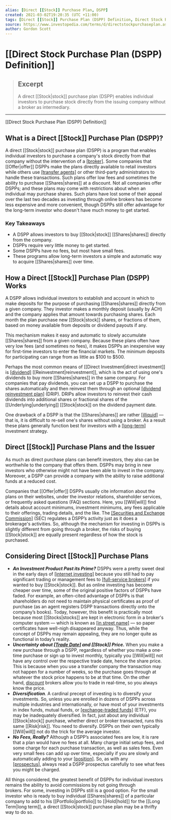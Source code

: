 ```yaml
---
alias: [Direct [[Stock]] Purchase Plan, DSPP]
created: 2021-03-02T19:20:35 (UTC +11:00)
tags: [Direct [[Stock]] Purchase Plan (DSPP) Definition, Direct Stock Purchase Plan (DSPP) Definition]
source: https://www.investopedia.com/terms/d/directstockpurchaseplan.asp
author: Gordon Scott
---
```


# [[Direct Stock Purchase Plan (DSPP) Definition]]

> ## Excerpt
> A direct [[Stock|stock]] purchase plan (DSPP) enables individual investors to purchase stock directly from the issuing company without a broker as intermediary.

---

[[Direct Stock Purchase Plan (DSPP) Definition]]
## What is a Direct [[Stock]] Purchase Plan (DSPP)?

A direct [[Stock|stock]] purchase plan (DSPP) is a program that enables individual investors to purchase a company's stock directly from that company without the intervention of a [[broker]](https://www.investopedia.com/terms/b/broker.asp). Some companies that [[Offer|offer]] DSPPs make the plans directly available to retail investors while others use [[transfer agents]](https://www.investopedia.com/terms/t/transferagent.asp) or other third-party administrators to handle these transactions. Such plans offer low fees and sometimes the ability to purchase [[Shares|shares]] at a discount. Not all companies offer DSPPs; and these plans may come with restrictions about when an individual may purchase shares. Such plans have lost some of their appeal over the last two decades as investing through online brokers has become less expensive and more convenient, though DSPPs still offer advantage for the long-term investor who doesn't have much money to get started.

### Key Takeaways

-   A DSPP allows investors to buy [[Stock|stock]] [[Shares|shares]] directly from the company.
-   DSPPs require very little money to get started.
-   Some DSPPs have no fees, but most have small fees.
-   These programs allow long-term investors a simple and automatic way to acquire [[Shares|shares]] over time.

## How a Direct [[Stock]] Purchase Plan (DSPP) Works

A DSPP allows individual investors to establish and account in which to make deposits for the purpose of purchasing [[Shares|shares]] directly from a given company. They investor makes a monthly deposit (usually by ACH) and the company applies that amount towards purchasing shares. Each month the plan purchase new [[Stock|stock]] shares, or fractions of them, based on money available from deposits or dividend payouts if any.

This mechanism makes it easy and automatic to slowly accumulate [[Shares|shares]] from a given company. Because these plans often have very low fees (and sometimes no fees), it makes DSPPs an inexpensive way for first-time investors to enter the financial markets. The minimum deposits for participating can range from as little as $100 to $500.

Perhaps the most common means of [[Direct Investment|direct investment]] is [[dividend]](https://www.investopedia.com/terms/d/dividend.asp) [[Reinvestment|reinvestment]], which is the act of using one's dividends to buy more [[Shares|shares]] in the same company. For companies that pay dividends, you can set up a DSPP to purchase the shares automatically and then reinvest them through an optional [[dividend reinvestment plan]](https://www.investopedia.com/terms/d/dividendreinvestmentplan.asp) (DRIP). DRIPs allow investors to reinvest their cash dividends into additional shares or fractional shares of the [[Underlying|underlying]] [[Stock|stock]] on the dividend payment date.

One drawback of a DSPP is that the [[Shares|shares]] are rather [[illiquid]](https://www.investopedia.com/terms/i/illiquid.asp) — that is, it is difficult to re-sell one's shares without using a broker. As a result these plans generally function best for investors with a [[long-term]](https://www.investopedia.com/terms/l/longterm.asp) investment strategy.

## Direct [[Stock]] Purchase Plans and the Issuer

As much as direct purchase plans can benefit investors, they also can be worthwhile to the company that offers them. DSPPs may bring in new investors who otherwise might not have been able to invest in the company. Moreover, a DSPP can provide a company with the ability to raise additional funds at a reduced cost.

Companies that [[Offer|offer]] DSPPs usually cite information about the plans on their websites, under the investor relations, shareholder services, or frequently asked questions (FAQ) sections. Here, you [[Will|will]] find details about account minimums, investment minimums, any fees applicable to their offerings, trading details, and the like. The [[Securities and Exchange Commission]](https://www.investopedia.com/terms/s/sec.asp) (SEC) regulates a DSPP’s activity just as it does a brokerage's activities. So, although the mechanism for investing in DSPPs is slightly different from going through a broker, the risks of buying [[Stock|stock]] are equally present regardless of how the stock is purchased.

## Considering Direct [[Stock]] Purchase Plans

-   **_An Investment Product Past its Prime?_** DSPPs were a pretty sweet deal in the early days of [[internet investing]](https://www.investopedia.com/financial-edge/0212/how-the-internet-has-changed-investing.aspx) because you still had to pay significant trading or management fees to [[full-service brokers]](https://www.investopedia.com/terms/f/fullservicebroker.asp) if you wanted to buy [[Stock|stock]]. But as online investing has become cheaper over time, some of the original positive factors of DSPPs have faded. For example, an often-cited advantage of DSPPs is that shareholders do not need to maintain physical certificates as proof of purchase (as an agent registers DSPP transactions directly onto the company’s books). Today, however, this benefit is practically moot because most [[Stocks|stocks]] are kept in electronic form in a broker's computer system — which is known as [[in street name]](https://www.investopedia.com/ask/answers/185.asp) — so paper certificates have well-nigh disappeared anyway. Thus, while the concept of DSPPs may remain appealing, they are no longer quite as functional in today’s reality.
-   **_Uncertainty about [[Trade Date]](https://www.investopedia.com/terms/t/tradedate.asp) and [[Stock]] Price._** When you make a new purchase through a DSPP, regardless of whether you make a one-time purchase or sign up to invest monthly, typically you [[Will|will]] not have any control over the respective trade date, hence the share price. This is because when you use a transfer company the transaction may not happen for a number of weeks, so the purchase goes through at whatever the stock price happens to be at that time. On the other hand, [discount](https://www.investopedia.com/terms/d/discountbroker.asp) brokers allow you to trade in real-time, so you always know the price.
-   **_Diversification_**. A cardinal precept of investing is to diversify your investments. So, unless you are enrolled in dozens of DSPPs across multiple industries and internationally, or have most of your investments in index funds, mutual funds, or [[exchange-traded funds]](https://www.investopedia.com/terms/e/etf.asp) (ETF), you may be inadequately diversified. In fact, just about any individual [[Stock|stock]] purchase, whether direct or broker transacted, runs this same [[Risk|risk]]. You need to diversify. DSPPs on their own typically [[Will|will]] not do the trick for the average investor.
-   **_No Fees, Really?_** Although a DSPP’s associated fees are low, it is rare that a plan would have no fees at all. Many charge initial setup fees, and some charge for each purchase transaction, as well as sales fees. Even very small fees can add up over time, especially if you are slowly and automatically adding to your [[position]](https://www.investopedia.com/terms/p/position.asp). So, as with any [[prospectus]](https://www.investopedia.com/terms/p/prospectus.asp), always read a DSPP prospectus carefully to see what fees you might be charged.

All things considered, the greatest benefit of DSPPs for individual investors remains the ability to avoid commissions by not going through brokers. For some, investing in DSPPs still is a good option. For the small investor who is ready to buy individual [[Shares|shares]] of a particular company to add to his [[Portfolio|portfolio]] to [[Hold|hold]] for the [[Long Term|long term]], a direct [[Stock|stock]] purchase plan may be a thrifty way to do so.
